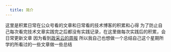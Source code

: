 ```yaml
---
  title: 简介
---
```


这里是积累日常在公众号看的文章和日常看的技术博客的积累和心得
为了防止自己每次看完技术文章实践完之后都没有实践记录，在这里做每次实践后的积累，会日常更新文章
因为看到[政采云的周报](https://weekly.zoo.team/)
所以我自己也想做一个总结自己这个星期所学的所看过的一些文章做一些总结
